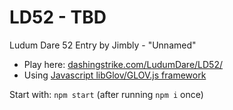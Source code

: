 LD52 - TBD
============================

Ludum Dare 52 Entry by Jimbly - "Unnamed"

* Play here: [dashingstrike.com/LudumDare/LD52/](http://www.dashingstrike.com/LudumDare/LD52/)
* Using [Javascript libGlov/GLOV.js framework](https://github.com/Jimbly/glovjs)

Start with: `npm start` (after running `npm i` once)
